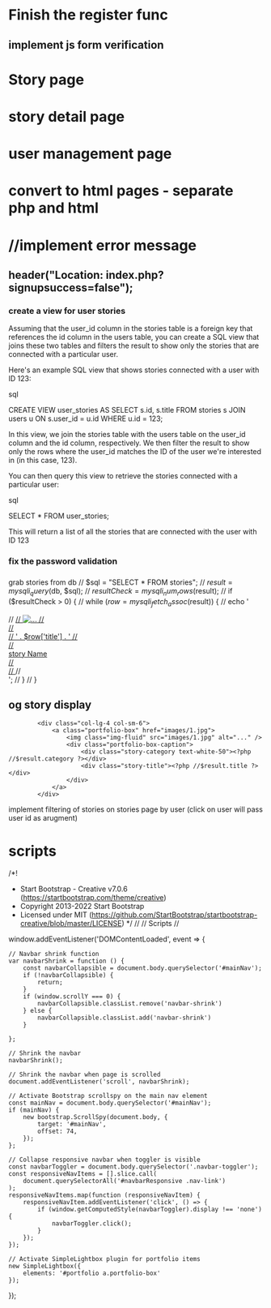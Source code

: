 # Finish the register func
## implement js form verification

# Story page

# story detail page

# user management page

# convert to html pages - separate php and html

#    //implement error message
##    header("Location: index.php?signupsuccess=false");


### create a view for user stories
Assuming that the user_id column in the stories table is a foreign key that references the id column in the users table, you can create a SQL view that joins these two tables and filters the result to show only the stories that are connected with a particular user.

Here's an example SQL view that shows stories connected with a user with ID 123:

sql

CREATE VIEW user_stories AS
SELECT s.id, s.title
FROM stories s
JOIN users u ON s.user_id = u.id
WHERE u.id = 123;

In this view, we join the stories table with the users table on the user_id column and the id column, respectively. We then filter the result to show only the rows where the user_id matches the ID of the user we're interested in (in this case, 123).

You can then query this view to retrieve the stories connected with a particular user:

sql

SELECT * FROM user_stories;

This will return a list of all the stories that are connected with the user with ID 123


### fix the password validation


###
grab stories from db
            // $sql = "SELECT * FROM stories";
            // $result = mysqli_query($db, $sql);
            // $resultCheck = mysqli_num_rows($result);
            // if ($resultCheck > 0) {
            //     while ($row = mysqli_fetch_assoc($result)) {
            //         echo '<div class="col-lg-4 col-sm-6">
            //         <a class="story-box" href="assets/img/stories/fullsize/1.jpg" title="story Name">
            //             <img class="img-fluid" src="assets/img/stories/thumbnails/1.jpg" alt="..." />
            //             <div class="story-box-caption">
            //                 <div class="story-category text-white-50">
            //                     ' . $row['title'] . '
            //                 </div>
            //                 <div class="story-title">story Name</div>
            //             </div>
            //         </a>
            //     </div>';
            //     }
            // }

## og story display
            <div class="col-lg-4 col-sm-6">
                <a class="portfolio-box" href="images/1.jpg">
                    <img class="img-fluid" src="images/1.jpg" alt="..." />
                    <div class="portfolio-box-caption">
                        <div class="story-category text-white-50"><?php //$result.category ?></div>
                        <div class="story-title"><?php //$result.title ?></div>
                    </div>
                </a>
            </div>


implement filtering of stories on stories page by user (click on user will pass user id as arugment)




# scripts
/*!
* Start Bootstrap - Creative v7.0.6 (https://startbootstrap.com/theme/creative)
* Copyright 2013-2022 Start Bootstrap
* Licensed under MIT (https://github.com/StartBootstrap/startbootstrap-creative/blob/master/LICENSE)
*/
//
// Scripts
// 

window.addEventListener('DOMContentLoaded', event => {

    // Navbar shrink function
    var navbarShrink = function () {
        const navbarCollapsible = document.body.querySelector('#mainNav');
        if (!navbarCollapsible) {
            return;
        }
        if (window.scrollY === 0) {
            navbarCollapsible.classList.remove('navbar-shrink')
        } else {
            navbarCollapsible.classList.add('navbar-shrink')
        }

    };

    // Shrink the navbar 
    navbarShrink();

    // Shrink the navbar when page is scrolled
    document.addEventListener('scroll', navbarShrink);

    // Activate Bootstrap scrollspy on the main nav element
    const mainNav = document.body.querySelector('#mainNav');
    if (mainNav) {
        new bootstrap.ScrollSpy(document.body, {
            target: '#mainNav',
            offset: 74,
        });
    };

    // Collapse responsive navbar when toggler is visible
    const navbarToggler = document.body.querySelector('.navbar-toggler');
    const responsiveNavItems = [].slice.call(
        document.querySelectorAll('#navbarResponsive .nav-link')
    );
    responsiveNavItems.map(function (responsiveNavItem) {
        responsiveNavItem.addEventListener('click', () => {
            if (window.getComputedStyle(navbarToggler).display !== 'none') {
                navbarToggler.click();
            }
        });
    });

    // Activate SimpleLightbox plugin for portfolio items
    new SimpleLightbox({
        elements: '#portfolio a.portfolio-box'
    });

});
